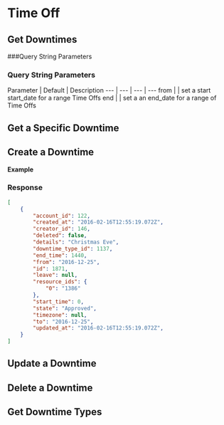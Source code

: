 # Time Off

## Get Downtimes

###Query String Parameters
### Query String Parameters

Parameter | Default | Description
--- | --- | --- | ---
from | | set a start start_date for a range Time Offs
end | | set a an end_date for a range of Time Offs
## Get a Specific Downtime

## Create a Downtime
**Example**

### Response

```json
[
	{
		"account_id": 122,
		"created_at": "2016-02-16T12:55:19.072Z",
		"creator_id": 146,
		"deleted": false,
		"details": "Christmas Eve",
		"downtime_type_id": 1137,
		"end_time": 1440,
		"from": "2016-12-25",
		"id": 1871,
		"leave": null,
		"resource_ids": {
			"0": "1386"
		},
		"start_time": 0,
		"state": "Approved",
		"timezone": null,
		"to": "2016-12-25",
		"updated_at": "2016-02-16T12:55:19.072Z",
	}
]
```

## Update a Downtime
## Delete a Downtime

## Get Downtime Types